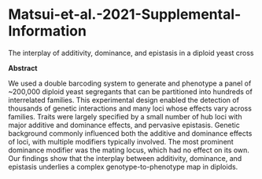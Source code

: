 # Matsui-et-al.-2021-Supplemental-Information
The interplay of additivity, dominance, and epistasis in a diploid yeast cross

**Abstract**

We used a double barcoding system to generate and phenotype a panel of ~200,000 diploid yeast segregants that can be partitioned into hundreds of interrelated families. This experimental design enabled the detection of thousands of genetic interactions and many loci whose effects vary across families. Traits were largely specified by a small number of hub loci with major additive and dominance effects, and pervasive epistasis. Genetic background commonly influenced both the additive and dominance effects of loci, with multiple modifiers typically involved. The most prominent dominance modifier was the mating locus, which had no effect on its own. Our findings show that the interplay between additivity, dominance, and epistasis underlies a complex genotype-to-phenotype map in diploids. 
